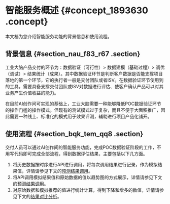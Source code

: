 # 智能服务概述 {#concept_1893630 .concept}

本文档为您介绍智能服务功能的背景信息和使用流程。

## 背景信息 {#section_nau_f83_r67 .section}

工业大脑产品交付的环节为：数据验证（可行性）\> 数据建模（基础过程）\> 调优（调试）\> 结果统计（成果）。其中数据验证环节是判断客户数据是否能支撑项目落地的第一个环节，它的执行者一般是交付团队或者ISV。在数据验证环节使用到的工具，需要具备支撑交付团队或ISV对数据进行评估、使客户确认产品可以对其业务产生价值收益的能力。

在目前AI创作间可实现的基础上，工业大脑需要一种能够降低POC数据验证环节的操作门槛的操作模式。但现有的测试模式过于复杂，而且不便于大面积推广，因此需要一种线上、标准化的模式用于效果评测，辅助进行项目产品化铺开。

## 使用流程 {#section_bqk_tem_qq8 .section}

交付人员可以通过AI创作间的智能服务功能，完成POC数据验证阶段的工作，不用写代码即可完成全部流程，得到数据评估结果，主要包括以下几方面。

1.  将历史数据按时序进行API进行调用，将每次调用结果进行记录，作为模拟结果值，详情请参见下文的[预测结果调用](cn.zh-CN/AI创作间/智能应用（AI交付工程师）/智能服务/预测结果调用.md#)。
2.  将API调用模拟结果值和原始数据的值以趋势图的方式展示，详情请参见下文的[预测结果调用](cn.zh-CN/AI创作间/智能应用（AI交付工程师）/智能服务/预测结果调用.md#)。
3.  对原始数据和模拟推荐的值进行统计计算，得到下降和增多的数值，详情请参见下文的[结果对比分析](cn.zh-CN/AI创作间/智能应用（AI交付工程师）/智能服务/结果对比分析.md#)。

